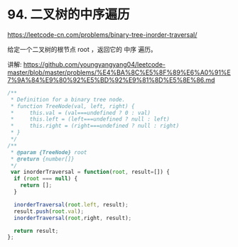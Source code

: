 # 94. 二叉树的中序遍历

https://leetcode-cn.com/problems/binary-tree-inorder-traversal/

给定一个二叉树的根节点 root ，返回它的 中序 遍历。


讲解:
https://github.com/youngyangyang04/leetcode-master/blob/master/problems/%E4%BA%8C%E5%8F%89%E6%A0%91%E7%9A%84%E9%80%92%E5%BD%92%E9%81%8D%E5%8E%86.md


```js
/**
 * Definition for a binary tree node.
 * function TreeNode(val, left, right) {
 *     this.val = (val===undefined ? 0 : val)
 *     this.left = (left===undefined ? null : left)
 *     this.right = (right===undefined ? null : right)
 * }
 */
/**
 * @param {TreeNode} root
 * @return {number[]}
 */
 var inorderTraversal = function(root, result=[]) {
  if (root === null) {
    return [];
  }

  inorderTraversal(root.left, result);
  result.push(root.val);
  inorderTraversal(root,right, result);

  return result;
};
```
